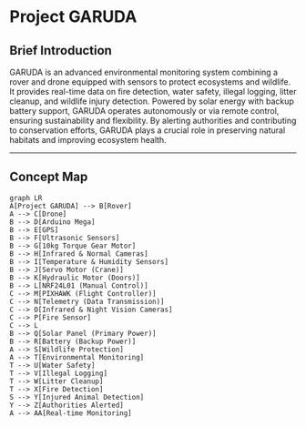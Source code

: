 # Project GARUDA

## Brief Introduction

GARUDA is an advanced environmental monitoring system combining a rover and drone equipped with sensors to protect ecosystems and wildlife. It provides real-time data on fire detection, water safety, illegal logging, litter cleanup, and wildlife injury detection. Powered by solar energy with backup battery support, GARUDA operates autonomously or via remote control, ensuring sustainability and flexibility. By alerting authorities and contributing to conservation efforts, GARUDA plays a crucial role in preserving natural habitats and improving ecosystem health.

---

## Concept Map

```mermaid
graph LR
A[Project GARUDA] --> B[Rover]
A --> C[Drone]
B --> D[Arduino Mega]
B --> E[GPS]
B --> F[Ultrasonic Sensors]
B --> G[10kg Torque Gear Motor]
B --> H[Infrared & Normal Cameras]
B --> I[Temperature & Humidity Sensors]
B --> J[Servo Motor (Crane)]
B --> K[Hydraulic Motor (Doors)]
B --> L[NRF24L01 (Manual Control)]
C --> M[PIXHAWK (Flight Controller)]
C --> N[Telemetry (Data Transmission)]
C --> O[Infrared & Night Vision Cameras]
C --> P[Fire Sensor]
C --> L
B --> Q[Solar Panel (Primary Power)]
B --> R[Battery (Backup Power)]
A --> S[Wildlife Protection]
A --> T[Environmental Monitoring]
T --> U[Water Safety]
T --> V[Illegal Logging]
T --> W[Litter Cleanup]
T --> X[Fire Detection]
S --> Y[Injured Animal Detection]
Y --> Z[Authorities Alerted]
A --> AA[Real-time Monitoring]
